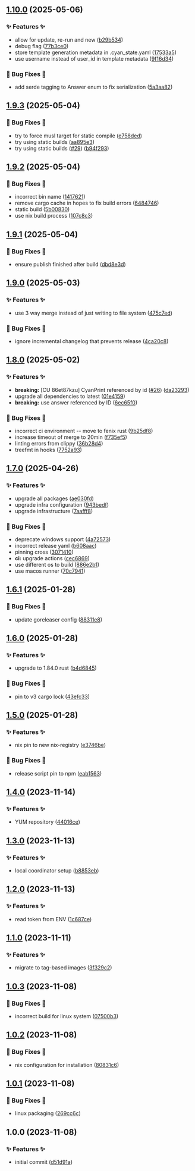 ## [1.10.0](https://github.com/AtomiCloud/sulfone.iridium/compare/v1.9.3...v1.10.0) (2025-05-06)


### ✨ Features ✨

* allow for update, re-run and new ([b29b534](https://github.com/AtomiCloud/sulfone.iridium/commit/b29b53434e7efc1b1abbf10e008477e28ad46f25))
* debug flag ([77b3ce0](https://github.com/AtomiCloud/sulfone.iridium/commit/77b3ce0559ff58b625a50b5c34c66856e9e3037b))
* store template generation metadata in .cyan_state.yaml ([17533a5](https://github.com/AtomiCloud/sulfone.iridium/commit/17533a5392ce046af72601626167ac3f07621e04))
* use username instead of user_id in template metadata ([9f16d34](https://github.com/AtomiCloud/sulfone.iridium/commit/9f16d3479dfb3272d32d3a6c762c85269c806a42))


### 🐛 Bug Fixes 🐛

* add serde tagging to Answer enum to fix serialization ([5a3aa82](https://github.com/AtomiCloud/sulfone.iridium/commit/5a3aa8286e199e7f13c6be97f46ecc1a20e555e4))

## [1.9.3](https://github.com/AtomiCloud/sulfone.iridium/compare/v1.9.2...v1.9.3) (2025-05-04)


### 🐛 Bug Fixes 🐛

* try to force musl target for static compile ([e758ded](https://github.com/AtomiCloud/sulfone.iridium/commit/e758ded09b29cd0aa1124c2f54b43d54f74cdef1))
* try using static builds ([aa895e3](https://github.com/AtomiCloud/sulfone.iridium/commit/aa895e3377972da79e24634aa8075124a76d47cf))
* try using static builds ([#29](https://github.com/AtomiCloud/sulfone.iridium/issues/29)) ([b94f293](https://github.com/AtomiCloud/sulfone.iridium/commit/b94f2930f39ea64ae2abb45bb459df4486ee9f36))

## [1.9.2](https://github.com/AtomiCloud/sulfone.iridium/compare/v1.9.1...v1.9.2) (2025-05-04)


### 🐛 Bug Fixes 🐛

* incorrect bin name ([1417621](https://github.com/AtomiCloud/sulfone.iridium/commit/14176213fcbb71fb95c548c45574dcf2909e9966))
* remove cargo cache in hopes to fix build errors ([6484746](https://github.com/AtomiCloud/sulfone.iridium/commit/6484746d3ced9db9136e53d8998acc56860008e9))
* static build ([5b00830](https://github.com/AtomiCloud/sulfone.iridium/commit/5b008307d257cb7c8469fa0a75a6351b3c2bf7f9))
* use nix build process ([107c8c3](https://github.com/AtomiCloud/sulfone.iridium/commit/107c8c3c83c8670caf2315d7c7322d31892d5215))

## [1.9.1](https://github.com/AtomiCloud/sulfone.iridium/compare/v1.9.0...v1.9.1) (2025-05-04)


### 🐛 Bug Fixes 🐛

* ensure publish finished after build ([dbd8e3d](https://github.com/AtomiCloud/sulfone.iridium/commit/dbd8e3db81cb0868018ffc56d85a9ebac6e742a3))

## [1.9.0](https://github.com/AtomiCloud/sulfone.iridium/compare/v1.8.0...v1.9.0) (2025-05-03)


### ✨ Features ✨

* use 3 way merge instead of just writing to file system ([475c7ed](https://github.com/AtomiCloud/sulfone.iridium/commit/475c7ede8bb0fd8fc06feb04d783bba7eec49c97))


### 🐛 Bug Fixes 🐛

* ignore incremental changelog that prevents release ([4ca20c8](https://github.com/AtomiCloud/sulfone.iridium/commit/4ca20c8122b70548e68bd56ca0ba911646c7cc19))

## [1.8.0](https://github.com/AtomiCloud/sulfone.iridium/compare/v1.7.0...v1.8.0) (2025-05-02)


### ✨ Features ✨

* **breaking:** [CU 86et87kzu] CyanPrint referenced by id ([#26](https://github.com/AtomiCloud/sulfone.iridium/issues/26)) ([da23293](https://github.com/AtomiCloud/sulfone.iridium/commit/da23293c537d40a53668a1af694dd5dd27001f00))
* upgrade all dependencies to latest ([01e4159](https://github.com/AtomiCloud/sulfone.iridium/commit/01e4159c83feea65cdf0573997b7a865bd3c50cc))
* **breaking:** use answer referenced by ID ([6ec65f0](https://github.com/AtomiCloud/sulfone.iridium/commit/6ec65f0ca0bf1f985d8faf930bb74a0b338d0874))


### 🐛 Bug Fixes 🐛

* incorrect ci environment -- move to fenix rust ([9b25df8](https://github.com/AtomiCloud/sulfone.iridium/commit/9b25df8917712a87da5bfe6569519d81009cc07a))
* increase timeout of merge to 20min ([f735ef5](https://github.com/AtomiCloud/sulfone.iridium/commit/f735ef5e539efd30b32e1c35344214f5ba0abd37))
* linting errors from clippy ([36b28d4](https://github.com/AtomiCloud/sulfone.iridium/commit/36b28d458600cc55b09f087cf239a6711a2f79d8))
* treefmt in hooks ([7752a93](https://github.com/AtomiCloud/sulfone.iridium/commit/7752a935aeda3cb6c3069657a632e6bf21a9466c))

## [1.7.0](https://github.com/AtomiCloud/sulfone.iridium/compare/v1.6.1...v1.7.0) (2025-04-26)


### ✨ Features ✨

* upgrade all packages ([ae030fd](https://github.com/AtomiCloud/sulfone.iridium/commit/ae030fd19eb75e69b599e28837fb125bed37e494))
* upgrade infra configuration ([943bedf](https://github.com/AtomiCloud/sulfone.iridium/commit/943bedfb897b005a9b97e91915d17533343d30c7))
* upgrade infrastructure ([7aafff8](https://github.com/AtomiCloud/sulfone.iridium/commit/7aafff8d5ceaef5cb5b67dc73cea63f19e4a94ab))


### 🐛 Bug Fixes 🐛

* deprecate windows support ([4a72573](https://github.com/AtomiCloud/sulfone.iridium/commit/4a725733fd7675f722048f5876607c00fee965b8))
* incorrect release yaml ([b608aac](https://github.com/AtomiCloud/sulfone.iridium/commit/b608aac06bae6d6dfc5deb93edc720c49c44c6a8))
* pinning cross ([3071410](https://github.com/AtomiCloud/sulfone.iridium/commit/30714106e0d963948fa97c1ca112cda4ced2d885))
* **ci:** upgrade actions ([cec6869](https://github.com/AtomiCloud/sulfone.iridium/commit/cec6869ca1a6124d43a9aad14ff678eef377903a))
* use different os to build ([886e2b1](https://github.com/AtomiCloud/sulfone.iridium/commit/886e2b184df33a2c731e33cde7201bec4055e067))
* use macos runner ([70c7941](https://github.com/AtomiCloud/sulfone.iridium/commit/70c79417ad5a53e179288f76f2fe6db56dd2ed16))

## [1.6.1](https://github.com/AtomiCloud/sulfone.iridium/compare/v1.6.0...v1.6.1) (2025-01-28)


### 🐛 Bug Fixes 🐛

* update goreleaser config ([88311e8](https://github.com/AtomiCloud/sulfone.iridium/commit/88311e853d7aed7ee0a0b28442ca7b29a438b2c9))

## [1.6.0](https://github.com/AtomiCloud/sulfone.iridium/compare/v1.5.0...v1.6.0) (2025-01-28)


### ✨ Features ✨

* upgrade to 1.84.0 rust ([b4d6845](https://github.com/AtomiCloud/sulfone.iridium/commit/b4d6845d1874560fcabaea3a039f31ebf6ece360))


### 🐛 Bug Fixes 🐛

* pin to v3 cargo lock ([43efc33](https://github.com/AtomiCloud/sulfone.iridium/commit/43efc3378c9f6d98d63f7b25d877b8fa98d7875b))

## [1.5.0](https://github.com/AtomiCloud/sulfone.iridium/compare/v1.4.0...v1.5.0) (2025-01-28)


### ✨ Features ✨

* nix pin to new nix-registry ([e3746be](https://github.com/AtomiCloud/sulfone.iridium/commit/e3746be814bebe2164c6006ee94820977898e7b2))


### 🐛 Bug Fixes 🐛

* release script pin to npm ([eab1563](https://github.com/AtomiCloud/sulfone.iridium/commit/eab1563908726e9560cf61cfbeddc5bfac958556))

## [1.4.0](https://github.com/AtomiCloud/sulfone.iridium/compare/v1.3.0...v1.4.0) (2023-11-14)


### ✨ Features ✨

* YUM repository ([44016ce](https://github.com/AtomiCloud/sulfone.iridium/commit/44016ce8703c77af8db5fb2881ce662826b9fd7d))

## [1.3.0](https://github.com/AtomiCloud/sulfone.iridium/compare/v1.2.0...v1.3.0) (2023-11-13)


### ✨ Features ✨

* local coordinator setup ([b8853eb](https://github.com/AtomiCloud/sulfone.iridium/commit/b8853eba3b5c358429952f7529fb7b9db8b66f36))

## [1.2.0](https://github.com/AtomiCloud/sulfone.iridium/compare/v1.1.0...v1.2.0) (2023-11-13)


### ✨ Features ✨

* read token from ENV ([1c687ce](https://github.com/AtomiCloud/sulfone.iridium/commit/1c687ce03f6171b211ae23fb06e6db5d7cb80770))

## [1.1.0](https://github.com/AtomiCloud/sulfone.iridium/compare/v1.0.3...v1.1.0) (2023-11-11)


### ✨ Features ✨

* migrate to tag-based images ([3f329c2](https://github.com/AtomiCloud/sulfone.iridium/commit/3f329c2ce55b03093d401f88005e63526e49a7ec))

## [1.0.3](https://github.com/AtomiCloud/sulfone.iridium/compare/v1.0.2...v1.0.3) (2023-11-08)


### 🐛 Bug Fixes 🐛

* incorrect build for linux system ([07500b3](https://github.com/AtomiCloud/sulfone.iridium/commit/07500b3f18dd5ce77087cf4dd3ba130a064764d9))

## [1.0.2](https://github.com/AtomiCloud/sulfone.iridium/compare/v1.0.1...v1.0.2) (2023-11-08)


### 🐛 Bug Fixes 🐛

* nix configuration for installation ([80831c6](https://github.com/AtomiCloud/sulfone.iridium/commit/80831c6663fd9ff5390b3de1f7990bcc5a605f1c))

## [1.0.1](https://github.com/AtomiCloud/sulfone.iridium/compare/v1.0.0...v1.0.1) (2023-11-08)


### 🐛 Bug Fixes 🐛

* linux packaging ([269cc6c](https://github.com/AtomiCloud/sulfone.iridium/commit/269cc6c67b201afe10f340be23cf55ea97c16b42))

## 1.0.0 (2023-11-08)


### ✨ Features ✨

* initial commit ([d51d91a](https://github.com/AtomiCloud/sulfone.iridium/commit/d51d91a2bc32f3d4855e9546395340ec1fa7137e))
